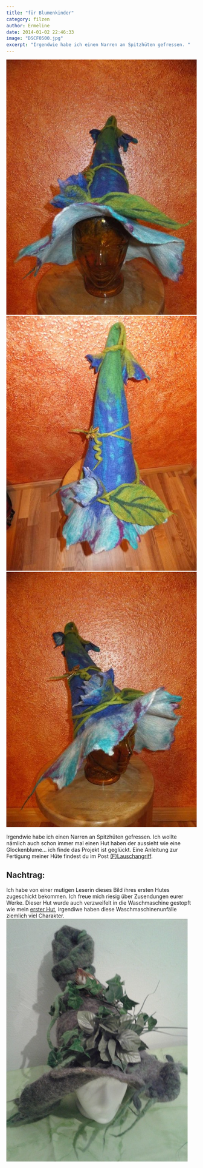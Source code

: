 ```yaml
---
title: "für Blumenkinder"
category: filzen
author: Ermeline
date: 2014-01-02 22:46:33
image: "DSCF0500.jpg"
excerpt: "Irgendwie habe ich einen Narren an Spitzhüten gefressen. "
---
```


![vorne](DSCF0500.jpg)
![vorne oben](DSCF0501.jpg)
![Seite](DSCF0502.jpg)

Irgendwie habe ich einen Narren an Spitzhüten gefressen. Ich wollte nämlich auch schon immer mal einen Hut haben der aussieht wie eine Glockenblume... ich finde das Projekt ist geglückt. Eine Anleitung zur Fertigung meiner Hüte findest du im Post [(F)Lauschangriff](/2014/04/flauschangriff/).

## Nachtrag: 
Ich habe von einer mutigen Leserin dieses Bild ihres ersten Hutes zugeschickt bekommen. Ich freue mich riesig über Zusendungen eurer Werke. Dieser Hut wurde auch verzweifelt in die Waschmaschine gestopft wie mein [erster Hut](/2014/01/mein-erster-filzhut/), irgendiwe haben diese Waschmaschinenunfälle ziemlich viel Charakter.
![erster Filzhut für Fasching](20170212_141939.jpeg)

